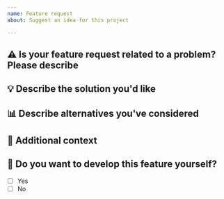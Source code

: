 ```yaml
---
name: Feature request
about: Suggest an idea for this project

---
```


## :warning: Is your feature request related to a problem? Please describe
<!-- A clear and concise description of what the problem is. Ex. I'm always frustrated when [...] -->

## :bulb: Describe the solution you'd like
<!-- A clear and concise description of what you want to happen. -->

## :bar_chart: Describe alternatives you've considered
<!-- A clear and concise description of any alternative solutions or features you've considered. -->

## :page_facing_up: Additional context
<!-- Add any other context or screenshots about the feature request here. -->

## :raising_hand: Do you want to develop this feature yourself?
<!-- Put an `x` symbol into braces of desired choice. -->
- [ ] Yes
- [ ] No